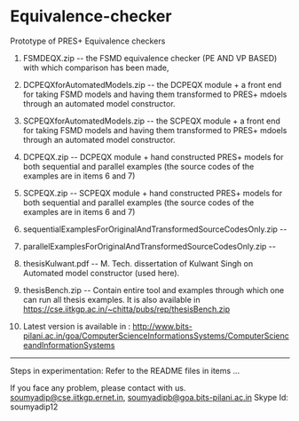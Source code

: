 # Equivalence-checker
Prototype of PRES+ Equivalence checkers



1. FSMDEQX.zip -- the FSMD equivalence checker (PE AND VP BASED) with which comparison has 
                      been made,

2. DCPEQXforAutomatedModels.zip -- the DCPEQX module + a front end 
                  for taking FSMD models and having them transformed to PRES+ 
                  mdoels through an automated model constructor.

3. SCPEQXforAutomatedModels.zip -- the SCPEQX module + a front end 
                  for taking FSMD models and having them transformed to PRES+ 
                  mdoels through an automated model constructor.



4. DCPEQX.zip -- DCPEQX module + hand constructed PRES+ models for both 
                 sequential and parallel examples (the source codes of the 
                 examples are in items 6 and 7)

5. SCPEQX.zip -- SCPEQX module + hand constructed PRES+ models for both 
                 sequential and parallel examples (the source codes of the 
                 examples are in items 6 and 7)


6. sequentialExamplesForOriginalAndTransformedSourceCodesOnly.zip -- 

7. parallelExamplesForOriginalAndTransformedSourceCodesOnly.zip -- 

8. thesisKulwant.pdf -- M. Tech. dissertation of Kulwant Singh on Automated  model constructor (used here).


9. thesisBench.zip -- Contain entire tool and examples through which one can run all thesis examples. It is also available in
https://cse.iitkgp.ac.in/~chitta/pubs/rep/thesisBench.zip

10. Latest version is available in : http://www.bits-pilani.ac.in/goa/ComputerScienceInformationsSystems/ComputerScienceandInformationSystems

 
----------

Steps in experimentation: Refer to the README files in items ...

If you face any problem, please contact with us.
soumyadip@cse.iitkgp.ernet.in, soumyadipb@goa.bits-pilani.ac.in
Skype Id: soumyadip12
